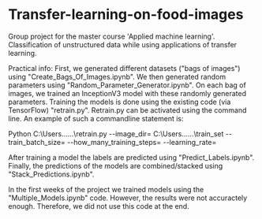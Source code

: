 # Transfer-learning-on-food-images
Group project for the master course 'Applied machine learning'. Classification of unstructured data while using applications of transfer learning.









Practical info:
First, we generated different datasets ("bags of images") using "Create_Bags_Of_Images.ipynb".
We then generated random parameters using "Random_Parameter_Generator.ipynb". 
On each bag of images, we trained an InceptionV3 model with these randomly generated parameters. 
Training the models is done using the existing code (via TensorFlow) "retrain.py". 
Retrain.py can be activated using the command line. An example of such a commandline statement is:

Python C:\Users\......\retrain.py 
--image_dir= C:\Users\......\train_set 
--train_batch_size=<integer>
--how_many_training_steps=<integer>
--learning_rate=<float>

After training a model the labels are predicted using "Predict_Labels.ipynb".
Finally, the predictions of the models are combined/stacked using "Stack_Predictions.ipynb". 



In the first weeks of the project we trained models using the "Multiple_Models.ipynb" code. 
However, the results were not accuractely enough. Therefore, we did not use this code at the end.
